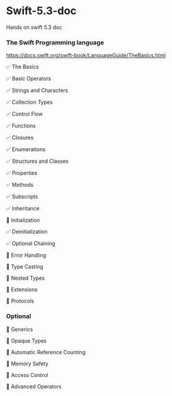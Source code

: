 # Swift-5.3-doc
Hands on swift 5.3 doc 

### The Swift Programming language
https://docs.swift.org/swift-book/LanguageGuide/TheBasics.html

✅ The Basics

✅ Basic Operators

✅ Strings and Characters

✅ Collection Types

✅ Control Flow

✅ Functions

✅ Closures

✅ Enumerations

✅ Structures and Classes

✅ Properties

✅ Methods

✅ Subscripts

✅ Inheritance

🤫 Initialization

✅ Deinitialization

✅ Optional Chaining

📝 Error Handling

📝 Type Casting

📝 Nested Types

📝 Extensions

📝 Protocols

### Optional 

📝 Generics

📝 Opaque Types

📝 Automatic Reference Counting

📝 Memory Safety

📝  Access Control

📝  Advanced Operators
